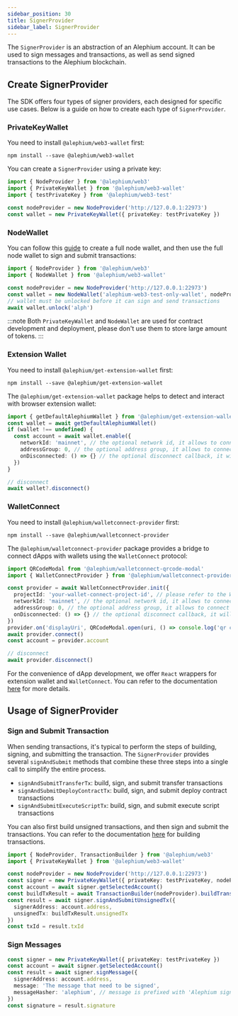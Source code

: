 ```yaml
---
sidebar_position: 30
title: SignerProvider
sidebar_label: SignerProvider
---
```


The `SignerProvider` is an abstraction of an Alephium account. It can be used to sign messages and transactions, as well as send signed transactions to the Alephium blockchain.

## Create SignerProvider

The SDK offers four types of signer providers, each designed for specific use cases. Below is a guide on how to create each type of `SignerProvider`.

### PrivateKeyWallet

You need to install `@alephium/web3-wallet` first:

```shell
npm install --save @alephium/web3-wallet
```

You can create a `SignerProvider` using a private key:

```typescript
import { NodeProvider } from '@alephium/web3'
import { PrivateKeyWallet } from '@alephium/web3-wallet'
import { testPrivateKey } from '@alephium/web3-test'

const nodeProvider = new NodeProvider('http://127.0.0.1:22973')
const wallet = new PrivateKeyWallet({ privateKey: testPrivateKey })
```

### NodeWallet

You can follow this [guide](/wallet/node-wallet-guide) to create a full node wallet, and then use the full node wallet to sign and submit transactions:

```typescript
import { NodeProvider } from '@alephium/web3'
import { NodeWallet } from '@alephium/web3-wallet'

const nodeProvider = new NodeProvider('http://127.0.0.1:22973')
const wallet = new NodeWallet('alephium-web3-test-only-wallet', nodeProvider)
// wallet must be unlocked before it can sign and send transactions
await wallet.unlock('alph')
```

:::note
Both `PrivateKeyWallet` and `NodeWallet` are used for contract development and deployment, please don't use them to store large amount of tokens.
:::

### Extension Wallet

You need to install `@alephium/get-extension-wallet` first:

```shell
npm install --save @alephium/get-extension-wallet
```

The `@alephium/get-extension-wallet` package helps to detect and interact with browser extension wallet:

```typescript
import { getDefaultAlephiumWallet } from '@alephium/get-extension-wallet'
const wallet = await getDefaultAlephiumWallet()
if (wallet !== undefined) {
  const account = await wallet.enable({
    networkId: 'mainnet', // the optional network id, it allows to connect to any network if it is undefined
    addressGroup: 0, // the optional address group, it allows to connect to any group if it is undefined
    onDisconnected: () => {} // the optional disconnect callback, it will be called when the wallet disconnects
  })
}

// disconnect
await wallet?.disconnect()
```

### WalletConnect

You need to install `@alephium/walletconnect-provider` first:

```shell
npm install --save @alephium/walletconnect-provider
```

The `@alephium/walletconnect-provider` package provides a bridge to connect dApps with wallets using the `WalletConnect` protocol:

```typescript
import QRCodeModal from '@alephium/walletconnect-qrcode-modal'
import { WalletConnectProvider } from '@alephium/walletconnect-provider'

const provider = await WalletConnectProvider.init({
  projectId: 'your-wallet-connect-project-id', // please refer to the WalletConnect documentation to create your project id
  networkId: 'mainnet', // the optional network id, it allows to connect to any network if it is undefined
  addressGroup: 0, // the optional address group, it allows to connect to any group if it is undefined
  onDisconnected: () => {} // the optional disconnect callback, it will be called when the wallet disconnects
})
provider.on('displayUri', QRCodeModal.open(uri, () => console.log('qr closed')))
await provider.connect()
const account = provider.account

// disconnect
await provider.disconnect()
```

For the convenience of dApp development, we offer `React` wrappers for extension wallet and `WalletConnect`. You can refer to the documentation [here](./web3-react.md) for more details.

## Usage of SignerProvider

### Sign and Submit Transaction

When sending transactions, it's typical to perform the steps of building, signing, and submitting the transaction. The `SignerProvider` provides several `signAndSubmit` methods that combine these three steps into a single call to simplify the entire process.

* `signAndSubmitTransferTx`: build, sign, and submit transfer transactions
* `signAndSubmitDeployContractTx`: build, sign, and submit deploy contract transactions
* `signAndSubmitExecuteScriptTx`: build, sign, and submit execute script transactions

You can also first build unsigned transactions, and then sign and submit the transactions. You can refer to the documentation [here](./transaction.md#transaction-builder) for building transactions.

```typescript
import { NodeProvider, TransactionBuilder } from '@alephium/web3'
import { PrivateKeyWallet } from '@alephium/web3-wallet'

const nodeProvider = new NodeProvider('http://127.0.0.1:22973')
const signer = new PrivateKeyWallet({ privateKey: testPrivateKey, nodeProvider })
const account = await signer.getSelectedAccount()
const buildTxResult = await TransactionBuilder(nodeProvider).buildTransferTx(...)
const result = await signer.signAndSubmitUnsignedTx({
  signerAddress: account.address,
  unsignedTx: buildTxResult.unsignedTx
})
const txId = result.txId
```

### Sign Messages

```typescript
const signer = new PrivateKeyWallet({ privateKey: testPrivateKey })
const account = await signer.getSelectedAccount()
const result = await signer.signMessage({
  signerAddress: account.address,
  message: 'The message that need to be signed',
  messageHasher: 'alephium', // message is prefixed with 'Alephium signed message: ' before hashed with blake2b
})
const signature = result.signature
```
